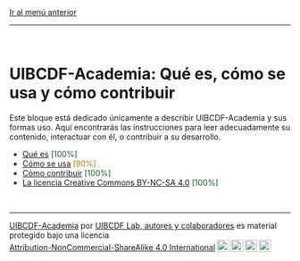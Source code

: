 <div style='text-align: left;'> <a href="../README.md#UIBCDF-Academia">Ir al menú anterior</a> </div>

-----

<br />

# UIBCDF-Academia: Qué es, cómo se usa y cómo contribuir

Este bloque está dedicado únicamente a describir UIBCDF-Academia y sus formas uso. Aquí encontrarás las
instrucciones para leer adecuadamente su contenido, interactuar con él, o contribuir a su desarrollo.

- [Qué es](Que_es/Que_es.md) <span style="color:#185927">[100%]</span>
- [Cómo se usa](Como_se_usa/Como_se_usa.md) <span style="color:#aa7d00">[90%]</span>
- [Cómo contribuir](Como_contribuir/Como_contribuir.md) <span style="color:#185927">[100%]</span>
- [La licencia Creative Commons BY-NC-SA 4.0](La_licencia/La_licencia.md) <span style="color:#185927">[100%]</span>

<br />

-------
<p xmlns:cc="http://creativecommons.org/ns#" xmlns:dct="http://purl.org/dc/terms/"><a property="dct:title" rel="cc:attributionURL" href="https://github.com/uibcdf/Academia">UIBCDF-Academia</a> por <a rel="cc:attributionURL dct:creator" property="cc:attributionName" href="https://github.com/uibcdf/Academia/graphs/contributors">UIBCDF Lab, autores y colaboradores</a> es material protegido bajo una licencia <a href="http://creativecommons.org/licenses/by-nc-sa/4.0/deed.es?ref=chooser-v1" target="_blank" rel="license noopener noreferrer" style="display:inline-block;">Attribution-NonCommercial-ShareAlike 4.0 International<img style="height:22px!important;margin-left:3px;vertical-align:text-bottom;" src="https://mirrors.creativecommons.org/presskit/icons/cc.svg?ref=chooser-v1"><img style="height:22px!important;margin-left:3px;vertical-align:text-bottom;" src="https://mirrors.creativecommons.org/presskit/icons/by.svg?ref=chooser-v1"><img style="height:22px!important;margin-left:3px;vertical-align:text-bottom;" src="https://mirrors.creativecommons.org/presskit/icons/nc.svg?ref=chooser-v1"><img style="height:22px!important;margin-left:3px;vertical-align:text-bottom;" src="https://mirrors.creativecommons.org/presskit/icons/sa.svg?ref=chooser-v1"></a></p>

